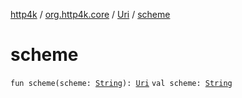 [http4k](../../index.md) / [org.http4k.core](../index.md) / [Uri](index.md) / [scheme](./scheme.md)

# scheme

`fun scheme(scheme: `[`String`](https://kotlinlang.org/api/latest/jvm/stdlib/kotlin/-string/index.html)`): `[`Uri`](index.md)
`val scheme: `[`String`](https://kotlinlang.org/api/latest/jvm/stdlib/kotlin/-string/index.html)